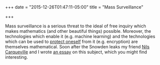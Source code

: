 +++
date = "2015-12-26T01:47:11-05:00"
title = "Mass Surveillance"

+++

Mass surveillance is a serious threat to the ideal of free inquiry which makes mathematics (and other beautiful things) possible. Moreover, the technologies which enable it (e.g. machine learning) and the technologies which can be used to [protect oneself](https://ssd.eff.org/en) from it (e.g. encryption) are themselves mathematical. Soon after the Snowden leaks my friend [Nils Carqueville](http://nils.carqueville.net/) and I wrote [an essay](http://nils.carqueville.net/MassSurveillanceEssay.pdf) on this subject, which you might find interesting.
